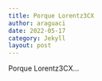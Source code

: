 ```yaml
---
title: Porque Lorentz3CX
author: araguaci
date: 2022-05-17
category: Jekyll
layout: post
---
```


Porque Lorentz3CX...